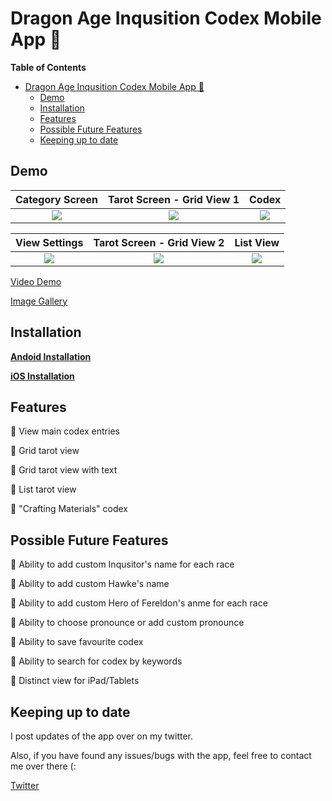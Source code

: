 # Dragon Age Inqusition Codex Mobile App 🥚
**Table of Contents**
- [Dragon Age Inqusition Codex Mobile App 🥚](#dragon-age-inqusition-codex-mobile-app-)
  - [Demo](#demo)
  - [Installation](#installation)
  - [Features](#features)
  - [Possible Future Features](#possible-future-features)
  - [Keeping up to date](#keeping-up-to-date)

## Demo
|          Category Screen           |     Tarot Screen - Grid View 1     |               Codex                |
| :--------------------------------: | :--------------------------------: | :--------------------------------: |
| ![](https://imgur.com/S7gJDCP.png) | ![](https://imgur.com/6IaPKcS.png) | ![](https://imgur.com/BqIytGa.png) |

|           View Settings            |     Tarot Screen - Grid View 2     |             List View              |
| :--------------------------------: | :--------------------------------: | :--------------------------------: |
| ![](https://imgur.com/xYxjFwe.png) | ![](https://imgur.com/95s7I6a.png) | ![](https://imgur.com/MhaLFmQ.png) |

[Video Demo](https://www.youtube.com/watch?v=G1P6coVNMHk)

[Image Gallery](https://imgur.com/a/trRVLnz)

## Installation

**[Andoid Installation](https://github.com/leechuyem/DAI-Codex/blob/master/andoid_installation.md)**

**[iOS Installation](https://github.com/leechuyem/DAI-Codex/blob/master/iOS_Installation.md)**

## Features
🐣 View main codex entries

🐣 Grid tarot view

🐣 Grid tarot view with text

🐣 List tarot view

🐣 "Crafting Materials" codex

## Possible Future Features

🥚 Ability to add custom Inqusitor's name for each race

🥚 Ability to add custom Hawke's name

🥚 Ability to add custom Hero of Fereldon's anme for each race

🥚 Ability to choose pronounce or add custom pronounce

🥚 Ability to save favourite codex

🥚 Ability to search for codex by keywords

🥚 Distinct view for iPad/Tablets

## Keeping up to date

I post updates of the app over on my twitter.

Also, if you have found any issues/bugs with the app, feel free to contact me over there (:

[Twitter](https://twitter.com/waterleemon)
